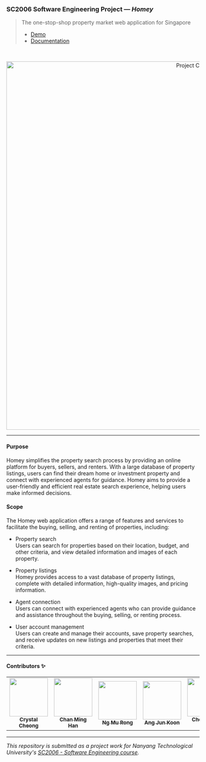 ### SC2006 Software Engineering Project — *Homey*

> The one-stop-shop property market web application for Singapore<br/>
> - [Demo](https://youtu.be/apbWi2NVMBU)
> - [Documentation](https://github.com/swe-homey/docs)

<br/>

<p align="center">
  <img src="https://user-images.githubusercontent.com/65748007/229656035-194f194d-f5fb-4664-940b-28e90ed96eb9.png" alt="Project Cover"
    width="960px"
  />
</p>

---

#### Purpose
Homey simplifies the property search process by providing an online platform for buyers, sellers, and renters. With a large database of property listings, users can find their dream home or investment property and connect with experienced agents for guidance. Homey aims to provide a user-friendly and efficient real estate search experience, helping users make informed decisions.

#### Scope
The Homey web application offers a range of features and services to facilitate the buying, selling, and renting of properties, including:

- Property search<br/>
  Users can search for properties based on their location, budget, and other criteria, and view detailed information and images of each property.

- Property listings<br/>
  Homey provides access to a vast database of property listings, complete with detailed information, high-quality images, and pricing information.

- Agent connection<br/>
  Users can connect with experienced agents who can provide guidance and assistance throughout the buying, selling, or renting process.

- User account management<br/>
  Users can create and manage their accounts, save property searches, and receive updates on new listings and properties that meet their criteria.

---

#### Contributors ✨

<table>
  <tr>
    <td align="center"><a href="https://github.com/crystalcheong"  target="_blank"><img src="https://avatars.githubusercontent.com/u/65748007?v=4?s=100" width="100px;" alt=""/><br /><sub><b>Crystal Cheong</b></sub></a><br /></td>
    <td align="center"><a href="https://github.com/minghancmh" target="_blank"><img src="https://avatars.githubusercontent.com/u/92656699?v=4?s=100" width="100px;" alt=""/><br /><sub><b>Chan Ming Han</b></sub></a><br /></td>
    <td align="center"><a href="https://github.com/murong2602" target="_blank"><img src="https://avatars.githubusercontent.com/u/105585164?v=4?s=100" width="100px;" alt=""/><br /><sub><b>Ng Mu Rong</b></sub></a><br /></td>
    <td align="center"><a href="https://github.com/junkoon" target="_blank"><img src="https://avatars.githubusercontent.com/u/38901349?v=4?s=100" width="100px;" alt=""/><br /><sub><b>Ang Jun Koon</b></sub></a><br /></td>
    <td align="center"><a href="https://github.com/ChiHian" target="_blank"><img src="https://avatars.githubusercontent.com/u/115488816?v=4?s=100" width="100px;" alt=""/><br /><sub><b>Cheong Chi Hian</b></sub></a><br /></td>
  </tr>
</table>

---

*This repository is submitted as a project work for Nanyang Technological University's [SC2006 - Software Engineering course](https://www.nanyangmods.com/modules/cz2006-software-engineering-3-0-au/).*

